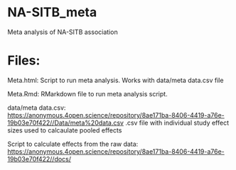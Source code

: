 # NA-SITB_meta
Meta analysis of NA-SITB association

# Files:

Meta.html: Script to run meta analysis. Works with data/meta data.csv file

Meta.Rmd: RMarkdown file to run meta analysis script. 

data/meta data.csv: https://anonymous.4open.science/repository/8ae171ba-8406-4419-a76e-19b03e70f422//Data/meta%20data.csv
  .csv file with individual study effect sizes used to calcaulate pooled effects

Script to calculate effects from the raw data: https://anonymous.4open.science/repository/8ae171ba-8406-4419-a76e-19b03e70f422//docs/
 
